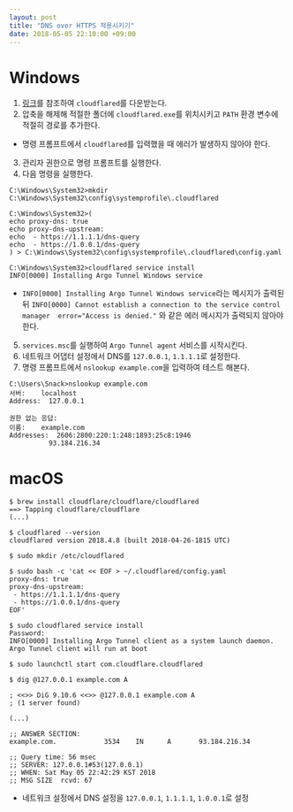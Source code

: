 ```yaml
---
layout: post
title: "DNS over HTTPS 적용시키기"
date: 2018-05-05 22:10:00 +09:00
---
```


# Windows

1. [링크](https://developers.cloudflare.com/argo-tunnel/downloads/)를 참조하여 `cloudflared`를 다운받는다.
2. 압축을 해제해 적절한 폴더에 `cloudflared.exe`를 위치시키고 `PATH` 환경 변수에 적절히 경로를 추가한다.
  * 명령 프롬프트에서 `cloudflared`를 입력했을 때 에러가 발생하지 않아야 한다.
3. 관리자 권한으로 명령 프롬프트를 실행한다.
4. 다음 명령을 실행한다.
```
C:\Windows\System32>mkdir C:\Windows\System32\config\systemprofile\.cloudflared

C:\Windows\System32>(
echo proxy-dns: true
echo proxy-dns-upstream:
echo  - https://1.1.1.1/dns-query
echo  - https://1.0.0.1/dns-query
) > C:\Windows\System32\config\systemprofile\.cloudflared\config.yaml

C:\Windows\System32>cloudflared service install
INFO[0000] Installing Argo Tunnel Windows service
```
  * `INFO[0000] Installing Argo Tunnel Windows service`라는 메시지가 출력된 뒤
    `INFO[0000] Cannot establish a connection to the service control manager  error="Access is denied."` 와 같은 에러 메시지가 출력되지 않아야 한다.
5. `services.msc`를 실행하여 `Argo Tunnel agent` 서비스를 시작시킨다.
6. 네트워크 어댑터 설정에서 DNS를 `127.0.0.1`, `1.1.1.1`로 설정한다.
7. 명령 프롬프트에서 `nslookup example.com`을 입력하여 테스트 해본다.
```
C:\Users\Snack>nslookup example.com
서버:    localhost
Address:  127.0.0.1

권한 없는 응답:
이름:    example.com
Addresses:  2606:2800:220:1:248:1893:25c8:1946
          93.184.216.34
```

# macOS

```
$ brew install cloudflare/cloudflare/cloudflared
==> Tapping cloudflare/cloudflare
(...)

$ cloudflared --version
cloudflared version 2018.4.8 (built 2018-04-26-1815 UTC)

$ sudo mkdir /etc/cloudflared

$ sudo bash -c 'cat << EOF > ~/.cloudflared/config.yaml
proxy-dns: true
proxy-dns-upstream:
 - https://1.1.1.1/dns-query
 - https://1.0.0.1/dns-query
EOF'

$ sudo cloudflared service install
Password:
INFO[0000] Installing Argo Tunnel client as a system launch daemon. Argo Tunnel client will run at boot

$ sudo launchctl start com.cloudflare.cloudflared

$ dig @127.0.0.1 example.com A

; <<>> DiG 9.10.6 <<>> @127.0.0.1 example.com A
; (1 server found)

(...)

;; ANSWER SECTION:
example.com.            3534    IN      A       93.184.216.34

;; Query time: 56 msec
;; SERVER: 127.0.0.1#53(127.0.0.1)
;; WHEN: Sat May 05 22:42:29 KST 2018
;; MSG SIZE  rcvd: 67
```

* 네트워크 설정에서 DNS 설정을 `127.0.0.1`, `1.1.1.1`, `1.0.0.1`로 설정
